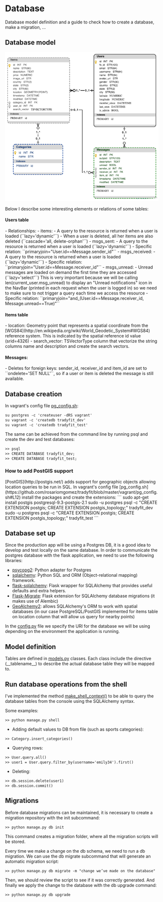 # Database 

Database model definition and a guide to check how to create a database, make a migration, ...

## Database model

![DB schema](img/tradyfit_db_model.png)

Below I describe some interesting elements or relations of some tables: 

<h4>Users table</h4>
- Relationships:    
    - items:  
        - A query to the resource is returned when a user is loaded (``lazy='dynamic'``)  
        - When a user is deleted, all her items are also deleted (``cascade='all, delete-orphan'``)      
    - msgs_sent:  
        - A query to the resource is returned when a user is loaded (``lazy='dynamic'``)  
        - Specific relation: ``primaryjoin="User.id==Message.sender_id"``  
    - msgs_received:  
        - A query to the resource is returned when a user is loaded (``lazy='dynamic'``)  
        - Specific relation: ``primaryjoin="User.id==Message.receiver_id"``  
    - msgs_unread:  
        - Unread messages are loaded on demand the first time they are accessed (``lazy='select'``)  
        This is very important because we will be calling len(current_user.msg_unread) to display an "Unread notifications" icon in the NavBar (printed in each request when the user is logged in) so we need to make sure to not trigger a query each time we access the resource  
        - Specific relation: ``primaryjoin="and_(User.id==Message.receiver_id, Message.unread==True)"``  

<h4>Items table</h4>
- location:  
    Geometry point that represents a spatial coordinate from the [WGS84](http://en.wikipedia.org/wiki/World_Geodetic_System#WGS84) reference system. This is indicated by the spatial reference id value (srid=4326)
- search_vector:  
    TSVectorType column that vectorize the string columns name and description and create the search vectors.

<h4>Messages:</h4>
- Deletes for foreign keys:  
sender_id, receiver_id and item_id are set to ``ondelete='SET NULL'``, so if a user or item is deleted the message is still available.  
  

## Database creation  
In vagrant's config file [pg_config.sh](https://github.com/rosariomgomez/tradyfit/blob/master/vagrant/pg_config.sh#L9):  
```
su postgres -c 'createuser -dRS vagrant'
su vagrant -c 'createdb tradyfit_dev'
su vagrant -c 'createdb tradyfit_test'
```

The same can be achieved from the command line by running psql and create the dev and test databases:  
```
>> psql  
>> CREATE DATABASE tradyfit_dev;
>> CREATE DATABASE tradyfit_test;
```
  
  
<h3>How to add PostGIS support</h3>
[PostGIS](http://postgis.net/) adds support for geographic objects allowing location queries to be run in SQL. In vagrant's config file [pg_config.sh](https://github.com/rosariomgomez/tradyfit/blob/master/vagrant/pg_config.sh#L12) install the packages and create the extensions:  
```
sudo apt-get install postgis postgresql-9.3-postgis-2.1
sudo -u postgres psql -c "CREATE EXTENSION postgis; CREATE EXTENSION postgis_topology;" tradyfit_dev
sudo -u postgres psql -c "CREATE EXTENSION postgis; CREATE EXTENSION postgis_topology;" tradyfit_test
```
  
  

## Database set up
Since the production app will be using a Postgres DB, it is a good idea to develop and test locally on the same database. In order to communicate the postgres database with the flask application, we need to use the following libraries: 

- [psycopg2](http://initd.org/psycopg/): Python adapter for Postgres  
- [sqlalchemy](http://www.sqlalchemy.org/): Python SQL and ORM (Object-relational mapping) framework.
- [flask-sqlalchemy](https://pythonhosted.org/Flask-SQLAlchemy/): Flask wrapper for SQLAlchemy that provides useful defaults and extra helpers.
- [Flask-Migrate](https://flask-migrate.readthedocs.org/en/latest/): Flask extension for SQLAlchemy database migrations (it makes use of Alembic)  
- [GeoAlchemy2](http://geoalchemy-2.readthedocs.org/en/latest/): allows SQLAlchemy's ORM to work with spatial databases (in our case PostgreSQL/PostGIS implemented for items table on location column that will allow us query for nearby points)   
  
In the [config.py](https://github.com/rosariomgomez/tradyfit/blob/master/vagrant/tradyfit/config.py) file we specify the URI for the database we will be using depending on the environment the application is running.  


## Model definition
Tables are defined in [models.py](https://github.com/rosariomgomez/tradyfit/blob/master/vagrant/tradyfit/app/models.py) classes. Each class include the directive (\_\_tablename\_\_) to describe the actual database table they will be mapped to.


## Run database operations from the shell
I've implemented the method [make_shell_context()](https://github.com/rosariomgomez/tradyfit/blob/master/vagrant/tradyfit/manage.py#L20) to be able to query the database tables from the console using the SQLAlchemy syntax.

Some examples:  
```
>> python manage.py shell
```
- Adding default values to DB from file (such as sports categories):  
```
>> Category.insert_categories()
```
- Querying rows:  
```
>> User.query.all()
>> user1 = User.query.filter_by(username='emily34').first()
```
- Deleting:
```
>> db.session.delete(user1)  
>> db.session.commit()
```
  
  
## Migrations
Before database migrations can be maintained, it is necessary to create a migration repository with the init subcommand:   
```
>> python manage.py db init
```

This command creates a migration folder, where all the migration scripts will be stored.  
  
Every time we make a change on the db schema, we need to run a db migration. We can use the db migrate subcommand that will generate an automatic migration script:  
```
>> python manage.py db migrate -m "change we’ve made on the database"
```

Then, we should review the script to see if it was correctly generated. And finally we apply the change to the database with the db upgrade command:  
```
>> python manage.py db upgrade
```
  
  